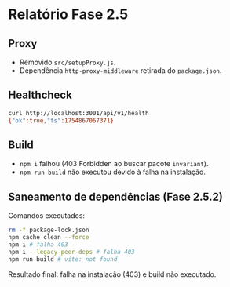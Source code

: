 # Relatório Fase 2.5

## Proxy
- Removido `src/setupProxy.js`.
- Dependência `http-proxy-middleware` retirada do `package.json`.

## Healthcheck
```bash
curl http://localhost:3001/api/v1/health
{"ok":true,"ts":1754867067371}
```

## Build
- `npm i` falhou (403 Forbidden ao buscar pacote `invariant`).
- `npm run build` não executou devido à falha na instalação.

## Saneamento de dependências (Fase 2.5.2)

Comandos executados:

```bash
rm -f package-lock.json
npm cache clean --force
npm i # falha 403
npm i --legacy-peer-deps # falha 403
npm run build # vite: not found
```

Resultado final: falha na instalação (403) e build não executado.
